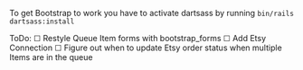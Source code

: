 To get Bootstrap to work you have to activate dartsass by running `bin/rails dartsass:install`

ToDo:
☐ Restyle Queue Item forms with bootstrap_forms
☐ Add Etsy Connection
☐ Figure out when to update Etsy order status when multiple Items are in the queue